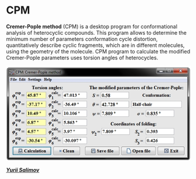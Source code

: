 # CPM

**Cremer-Pople method** (CPM) is a desktop program for 
conformational analysis of heterocyclic compounds.
This program allows to determine the minimum number of 
parameters conformation cycle distortion, quantitatively 
describe cyclic fragments, which are in different molecules, 
using the geometry of the molecule. CPM program to calculate 
the modified Cremer-Pople parameters uses torsion angles 
of heterocycles.

![CPM](screenshot/program.jpg)

[_**Yurii Salimov**_](mailto:yuriy.alex.salimov@gmail.com)
